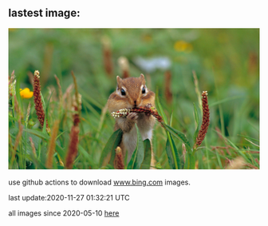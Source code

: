 ## lastest image:
![](images/ChipmunkThanksgiving.jpg)

use github actions to download www.bing.com images.

last update:2020-11-27 01:32:21 UTC

all images since 2020-05-10 [here](https://github.com/counter2015/bing-daily-images/tree/master/images) 

